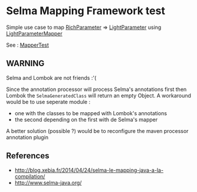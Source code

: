 # Selma Mapping Framework test

Simple use case to map [RichParameter](https://github.com/pomverte/selma-test/blob/master/src/main/java/fr/pomverte/RichParameter.java) => [LightParameter](https://github.com/pomverte/selma-test/blob/master/src/main/java/fr/pomverte/LightParameter.java) using [LightParameterMapper](https://github.com/pomverte/selma-test/blob/master/src/main/java/fr/pomverte/LightParameterMapper.java)

See : [MapperTest](https://github.com/pomverte/selma-test/blob/master/src/test/java/fr/pomverte/MapperTest.java)

## WARNING
Selma and Lombok are not friends :'(

Since the annotation processor will process Selma's annotations first then Lombok the `SelmaGeneratedClass` will return an empty Object. A workaround would be to use seperate module :
- one with the classes to be mapped with Lombok's annotations
- the second depending on the first with de Selma's mapper

A better solution (possible ?) would be to reconfigure the maven processor annotation plugin

## References
- http://blog.xebia.fr/2014/04/24/selma-le-mapping-java-a-la-compilation/
- http://www.selma-java.org/
